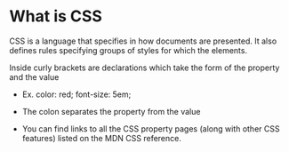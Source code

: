 # What is CSS #

CSS is a language that specifies in how documents are presented.
It also defines rules specifying groups of styles for which the elements.

Inside curly brackets are declarations which take the form of the property and the value

* Ex. color: red; font-size: 5em;

* The colon separates the property from the value

* You can find links to all the CSS property pages (along with other CSS features) listed on the MDN CSS reference.



